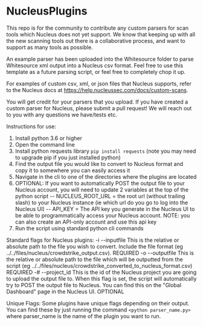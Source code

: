 # NucleusPlugins
This repo is for the community to contribute any custom parsers for scan tools which Nucleus does not yet support. We know that keeping up with all the new scanning tools out there is a collaborative process, and want to support as many tools as possible. 
 

An example parser has been uploaded into the Whitesource folder to parse Whitesource xml output into a Nucleus csv format. Feel free to use this template as a future parsing script, or feel free to completely chop it up.

For examples of custom csv, xml, or json files that Nucleus supports, refer to the Nucleus docs at https://help.nucleussec.com/docs/custom-scans.

You will get credit for your parsers that you upload. If you have created a custom parser for Nucleus, please submit a pull request! We will reach out to you with any questions we have/tests etc. 

Instructions for use:
1. Install python 3.6 or higher
2. Open the command line
3. Install python requests library `pip install requests` (note you may need to upgrade pip if you just installed python)
4. Find the output file you would like to convert to Nucleus format and copy it to somewhere you can easily access it
5. Navigate in the cli to one of the directories where the plugins are located
6. OPTIONAL: If you want to automatically POST the output file to your Nucleus account, you will need to update 2 variables at the top of the python script
-- NUCLEUS_ROOT_URL = the root url (without trailing slash) to your Nucleus instance (ie which url do you go to log into the Nucleus UI)
-- API_KEY = The API key you generate in the Nucleus UI to be able to programmatically access your Nucleus account. NOTE: you can also create an API-only account and use this api key
7. Run the script using standard python cli commands

Standard flags for Nucleus plugins:
-i --inputfile   This is the relative or absolute path to the file you wish to convert. Include the file format (eg ../../files/nucleus/crowdstrike_output.csv). REQUIRED
-o --outputfile  This is the relative or absolute path to the file which will be outputted from the script (eg ../../files/nucleus/crowdstrike_converted_to_nucleus_format.csv) REQUIRED
-# --project_id  This is the id of the Nucleus project you are going to upload the output file to. When this flag is set, the script will automatically try to POST the output file to Nucleus. You can find this on the "Global Dashboard" page in the Nucleus UI. OPTIONAL

Unique Flags:
Some plugins have unique flags depending on their output. You can find these by just running the command `<python parser_name.py>` where parser_name is the name of the plugin you want to run. 